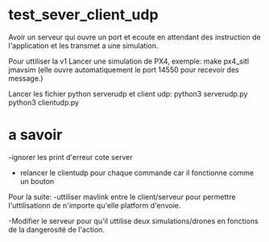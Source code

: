 # test_sever_client_udp
Avoir un serveur qui ouvre un port et ecoute en attendant des instruction de l'application et les transmet a une simulation.


Pour uttiliser la v1
Lancer une simulation de PX4, exemple: make px4_sitl jmavsim
    (elle ouvre automatiquement le port 14550 pour recevoir des message.)

Lancer les fichier python serverudp et client udp: python3 serverudp.py
                                                   python3 clientudp.py
# a savoir
-ignorer les print d'erreur cote server 
- relancer le clientudp pour chaque commande car il fonctionne comme un bouton



Pour la suite:
-uttiliser mavlink entre le client/serveur pour permettre l'uttilisationn de n'importe qu'elle platform d'envoie.

-Modifier le serveur pour qu'il uttilise deux simulations/drones en fonctions de la dangerosité de l'action.
